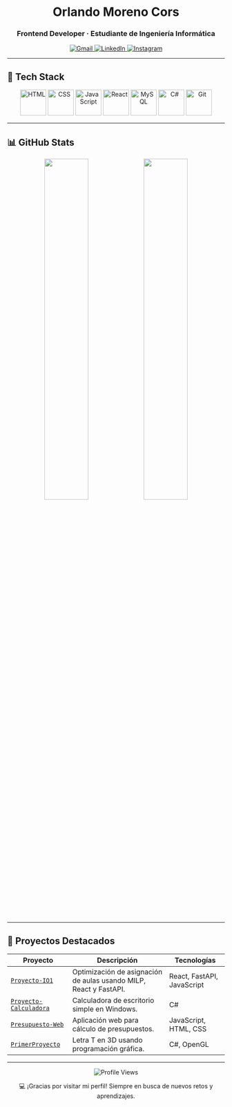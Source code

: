 <h1 align="center">Orlando Moreno Cors</h1>
<h3 align="center">Frontend Developer · Estudiante de Ingeniería Informática</h3>

<p align="center">
  <a href="mailto:orlandosebastian693@gmail.com">
    <img src="https://img.shields.io/badge/Gmail-D14836?style=for-the-badge&logo=gmail&logoColor=white" alt="Gmail" />
  </a>
  <a href="https://www.linkedin.com/in/orlando693" target="_blank">
    <img src="https://img.shields.io/badge/LinkedIn-0077B5?style=for-the-badge&logo=linkedin&logoColor=white" alt="LinkedIn" />
  </a>
  <a href="https://www.instagram.com/amarillocors?igsh=c3g4dzVzcDIxbWc1" target="_blank">
    <img src="https://img.shields.io/badge/Instagram-E4405F?style=for-the-badge&logo=instagram&logoColor=white" alt="Instagram" />
  </a>
</p>


---

## 🧰 Tech Stack

<div align="center">
  <img src="https://cdn.jsdelivr.net/gh/devicons/devicon/icons/html5/html5-original-wordmark.svg" width="60" alt="HTML" />
  <img src="https://cdn.jsdelivr.net/gh/devicons/devicon/icons/css3/css3-original-wordmark.svg" width="60" alt="CSS" />
  <img src="https://cdn.jsdelivr.net/gh/devicons/devicon/icons/javascript/javascript-original.svg" width="60" alt="JavaScript" />
  <img src="https://cdn.jsdelivr.net/gh/devicons/devicon/icons/react/react-original-wordmark.svg" width="60" alt="React" />
  <img src="https://cdn.jsdelivr.net/gh/devicons/devicon/icons/mysql/mysql-original-wordmark.svg" width="60" alt="MySQL" />
  <img src="https://cdn.jsdelivr.net/gh/devicons/devicon/icons/csharp/csharp-original.svg" width="60" alt="C#" />
  <img src="https://cdn.jsdelivr.net/gh/devicons/devicon/icons/git/git-original-wordmark.svg" width="60" alt="Git" />
</div>

---

## 📊 GitHub Stats

<div align="center">
  <img src="https://github-readme-stats.vercel.app/api?username=Orlando693&show_icons=true&theme=radical&hide_border=true" width="45%" />
  <img src="https://github-readme-stats.vercel.app/api/top-langs/?username=Orlando693&layout=compact&theme=radical&hide_border=true" width="45%" />
</div>

---

## 🚀 Proyectos Destacados

| Proyecto | Descripción | Tecnologías |
|---------|-------------|-------------|
| [`Proyecto-IO1`](https://github.com/Orlando693/Proyecto-IO1) | Optimización de asignación de aulas usando MILP, React y FastAPI. | React, FastAPI, JavaScript |
| [`Proyecto-Calculadora`](https://github.com/Orlando693/Proyecto-Calculadora) | Calculadora de escritorio simple en Windows. | C# |
| [`Presupuesto-Web`](https://github.com/Orlando693/Presupuesto-Web) | Aplicación web para cálculo de presupuestos. | JavaScript, HTML, CSS |
| [`PrimerProyecto`](https://github.com/Orlando693/PrimerProyecto) | Letra T en 3D usando programación gráfica. | C#, OpenGL |

---

<p align="center">
  <img src="https://komarev.com/ghpvc/?username=Orlando693&label=Profile%20views&color=0e75b6&style=flat" alt="Profile Views" />
</p>

<p align="center">
  💻 ¡Gracias por visitar mi perfil! Siempre en busca de nuevos retos y aprendizajes.
</p>
